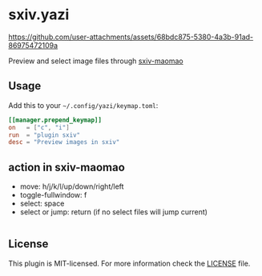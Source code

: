# sxiv.yazi





https://github.com/user-attachments/assets/68bdc875-5380-4a3b-91ad-86975472109a




Preview and select image files through [sxiv-maomao](https://github.com/DreamMaoMao/sxiv)


## Usage

Add this to your `~/.config/yazi/keymap.toml`:

```toml
[[manager.prepend_keymap]]
on   = ["c", "i"]
run  = "plugin sxiv"
desc = "Preview images in sxiv"
```

## action in sxiv-maomao
- move: h/j/k/l/up/down/right/left
- toggle-fullwindow: f
- select: space
- select or jump: return (if no select files will jump current)

```
```

## License

This plugin is MIT-licensed. For more information check the [LICENSE](LICENSE) file.
